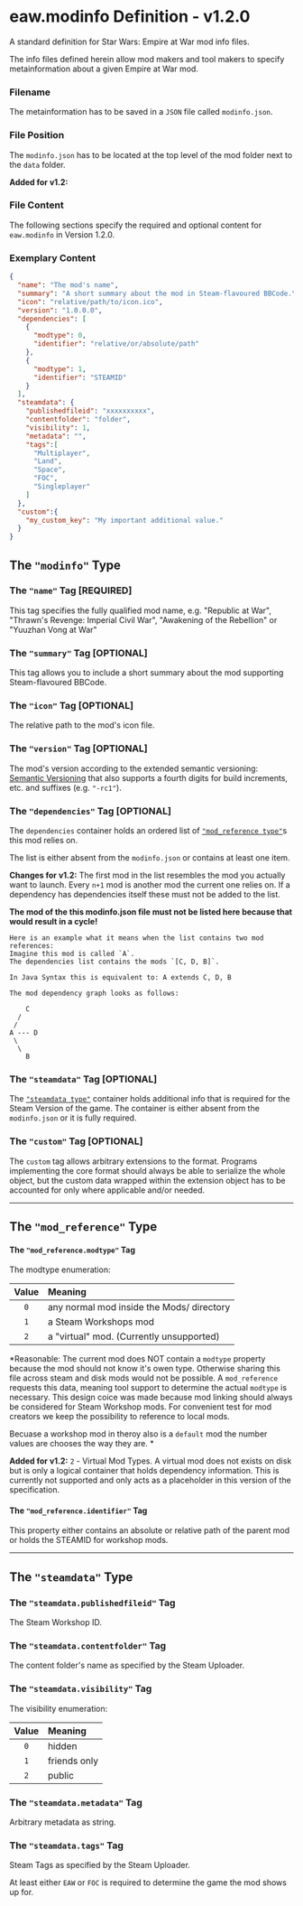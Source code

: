 # eaw.modinfo Definition - v1.2.0

A standard definition for Star Wars: Empire at War mod info files.

The info files defined herein allow mod makers and tool makers to specify metainformation about a given Empire at War mod.

### Filename

The metainformation has to be saved in a `JSON` file called `modinfo.json`.

### File Position

The `modinfo.json` has to be located at the top level of the mod folder next to the `data` folder.

**Added for v1.2:**

### File Content

The following sections specify the required and optional content for `eaw.modinfo` in Version 1.2.0.

### Exemplary Content

```json
{
  "name": "The mod's name",
  "summary": "A short summary about the mod in Steam-flavoured BBCode.\nNice, eh?",
  "icon": "relative/path/to/icon.ico",
  "version": "1.0.0.0",
  "dependencies": [
    {
	  "modtype": 0,
	  "identifier": "relative/or/absolute/path"		
	},
	{
	  "modtype": 1,
	  "identifier": "STEAMID"		
	}	
  ],
  "steamdata": {
    "publishedfileid": "xxxxxxxxxx",
    "contentfolder": "folder",
    "visibility": 1,
    "metadata": "",
    "tags":[
      "Multiplayer",
      "Land",
      "Space",
      "FOC",
      "Singleplayer"
    ]
  },
  "custom":{
    "my_custom_key": "My important additional value."
  }
}
```

## The `"modinfo"` Type

### The `"name"` Tag [REQUIRED]

This tag specifies the fully qualified mod name, e.g. "Republic at War", "Thrawn's Revenge: Imperial Civil War", "Awakening of the Rebellion" or "Yuuzhan Vong at War"

### The `"summary"` Tag [OPTIONAL]

This tag allows you to include a short summary about the mod supporting Steam-flavoured BBCode.

### The `"icon"` Tag [OPTIONAL]

The relative path to the mod's icon file.

### The `"version"` Tag [OPTIONAL]

The mod's version according to the extended semantic versioning: [Semantic Versioning](https://semver.org/) that also supports a fourth digits for build increments, etc. and suffixes (e.g. `"-rc1"`).

### The `"dependencies"` Tag [OPTIONAL]

The `dependencies` container holds an ordered list of [`"mod_reference type"`](#the-mod_reference-type)s this mod relies on.

The list is either absent from the `modinfo.json` or contains at least one item.

**Changes for v1.2:**
The first mod in the list resembles the mod you actually want to launch. Every `n+1` mod is another mod the current one relies on. 
If a dependency has dependencies itself these must not be added to the list.

**The mod of the this modinfo.json file must not be listed here because that would result in a cycle!**

```
Here is an example what it means when the list contains two mod references:
Imagine this mod is called `A`. 
The dependencies list contains the mods `[C, D, B]`. 

In Java Syntax this is equivalent to: A extends C, D, B

The mod dependency graph looks as follows:

    C
  /
 /
A --- D
 \
  \
    B
```


### The `"steamdata"` Tag [OPTIONAL]

The [`"steamdata type"`](#the-steamdata-type) container holds additional info that is required for the Steam Version of the game.
The container is either absent from the `modinfo.json` or it is fully required.

### The `"custom"` Tag [OPTIONAL]

The `custom` tag allows arbitrary extensions to the format. Programs implementing the core format should always be able to serialize the whole object, but the custom data wrapped within the extension object has to be accounted for only where applicable and/or needed.

---

## The `"mod_reference"` Type

#### The `"mod_reference.modtype"` Tag

The modtype enumeration:

| Value | Meaning |
|:--:|:--|
|`0`|any normal mod inside the Mods/ directory|
|`1`|a Steam Workshops mod|
|`2`|a "virtual" mod. (Currently unsupported)|

*Reasonable: The current mod does NOT contain a `modtype` property because the mod should not know it's owen type. Otherwise sharing this file across steam and disk mods would not be possible. A `mod_reference` requests this data, meaning tool support to determine the actual `modtype` is necessary. This design coice was made because mod linking should always be considered for Steam Workshop mods. For convenient test for mod creators we keep the possibility to reference to local mods. 

Becuase a workshop mod in theroy also is a `default` mod the number values are chooses the way they are. *

**Added for v1.2:** `2` - Virtual Mod Types. A virtual mod does not exists on disk but is only a logical container that holds dependency information. This is currently not supported and only acts as a placeholder in this version of the specification. 

#### The `"mod_reference.identifier"` Tag

This property either contains an absolute or relative path of the parent mod or holds the STEAMID for workshop mods.

---

## The `"steamdata"` Type

### The `"steamdata.publishedfileid"` Tag

The Steam Workshop ID.

### The `"steamdata.contentfolder"` Tag

The content folder's name as specified by the Steam Uploader.

### The `"steamdata.visibility"` Tag

The visibility enumeration:

| Value | Meaning |
|:--:|:--|
|`0`|hidden|
|`1`|friends only|
|`2`|public|


### The `"steamdata.metadata"` Tag

Arbitrary metadata as string.

### The `"steamdata.tags"` Tag

Steam Tags as specified by the Steam Uploader.

At least either `EAW` or `FOC` is required to determine the game the mod shows up for.
